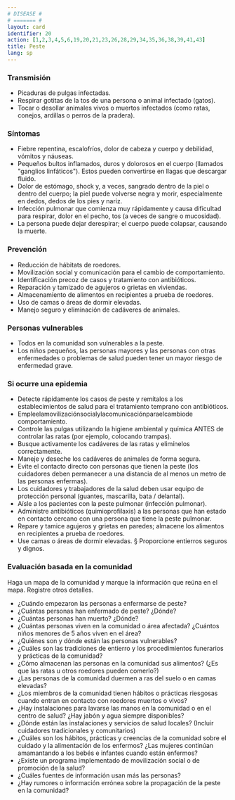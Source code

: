 ```yaml
---
# DISEASE #
# ======= #
layout: card
identifier: 20
action: [1,2,3,4,5,6,19,20,21,23,26,28,29,34,35,36,38,39,41,43]
title: Peste
lang: sp
---
```


### Transmisión

- Picaduras de pulgas infectadas.
- Respirar gotitas de la tos de una persona o animal infectado (gatos).
- Tocar o desollar animales vivos o muertos infectados (como ratas, conejos, ardillas o perros de la pradera).

### Síntomas

- Fiebre repentina, escalofríos, dolor de cabeza y cuerpo y debilidad, vómitos y náuseas. 
- Pequeños bultos inflamados, duros y dolorosos en el cuerpo (llamados "ganglios linfáticos"). Estos pueden convertirse en llagas que descargar fluido.
- Dolor de estómago, shock y, a veces, sangrado dentro de la piel o dentro del cuerpo; la piel puede volverse negra y morir, especialmente en dedos, dedos de los pies y nariz. 
- Infección pulmonar que comienza muy rápidamente y causa dificultad para respirar, dolor en el pecho, tos (a veces de sangre o mucosidad).
- La persona puede dejar derespirar; el cuerpo puede colapsar, causando la muerte.

### Prevención

- Reducción de hábitats de roedores.
- Movilización social y comunicación para el cambio de comportamiento. 
- Identificación precoz de casos y tratamiento con antibióticos.
- Reparación y tamizado de agujeros o grietas en viviendas.
- Almacenamiento de alimentos en recipientes a prueba de roedores.
- Uso de camas o áreas de dormir elevadas.
- Manejo seguro y eliminación de cadáveres de animales.

### Personas vulnerables

- Todos en la comunidad son vulnerables a la peste.
- Los niños pequeños, las personas mayores y las personas con otras enfermedades o problemas de salud pueden tener un mayor riesgo de enfermedad grave.

### Si ocurre una epidemia

- Detecte rápidamente los casos de peste y remítalos a los establecimientos de salud para el tratamiento temprano con antibióticos.
- Empleelamovilizaciónsocialylacomunicaciónparaelcambiode comportamiento.
- Controle las pulgas utilizando la higiene ambiental y química ANTES de controlar las ratas (por ejemplo, colocando trampas).
- Busque activamente los cadáveres de las ratas y elimínelos correctamente.
- Maneje y deseche los cadáveres de animales de forma segura.
- Evite el contacto directo con personas que tienen la peste (los cuidadores deben permanecer a una distancia de al menos un metro de las personas enfermas). 
- Los cuidadores y trabajadores de la salud deben usar equipo de protección personal (guantes, mascarilla, bata / delantal).
- Aísle a los pacientes con la peste pulmonar (infección pulmonar).
- Administre antibióticos (quimioprofilaxis) a las personas que han estado en contacto cercano con una persona que tiene la peste pulmonar.
- Repare y tamice agujeros y grietas en paredes; almacene los alimentos en recipientes a prueba de roedores.
- Use camas o áreas de dormir elevadas. § Proporcione entierros seguros y dignos.

### Evaluación basada en la comunidad

Haga un mapa de la comunidad y marque la información que reúna en el mapa. Registre otros detalles.
- ¿Cuándo empezaron las personas a enfermarse de peste?
- ¿Cuántas personas han enfermado de peste? ¿Dónde?
- ¿Cuántas personas han muerto? ¿Dónde?
- ¿Cuántas personas viven en la comunidad o área afectada? ¿Cuántos niños menores de 5 años viven en el área?
- ¿Quiénes son y dónde están las personas vulnerables?
- ¿Cuáles son las tradiciones de entierro y los procedimientos funerarios y prácticas de la comunidad?
- ¿Cómo almacenan las personas en la comunidad sus alimentos? (¿Es que las ratas u otros roedores pueden comerlo?)
- ¿Las personas de la comunidad duermen a ras del suelo o en camas elevadas?
- ¿Los miembros de la comunidad tienen hábitos o prácticas riesgosas cuando entran en contacto con roedores muertos o vivos?
- ¿Hay instalaciones para lavarse las manos en la comunidad o en el centro de salud? ¿Hay jabón y agua siempre disponibles?
- ¿Dónde están las instalaciones y servicios de salud locales? (Incluir cuidadores tradicionales y comunitarios)
- ¿Cuáles son los hábitos, prácticas y creencias de la comunidad sobre el cuidado y la alimentación de los enfermos? ¿Las mujeres continúan amamantando a los bebés e infantes cuando están enfermos?
- ¿Existe un programa implementado de movilización social o de promoción de la salud?
- ¿Cuáles fuentes de información usan más las personas?
- ¿Hay rumores o información errónea sobre la propagación de la peste en la comunidad?
